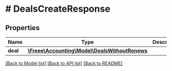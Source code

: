 # # DealsCreateResponse

## Properties

Name | Type | Description | Notes
------------ | ------------- | ------------- | -------------
**deal** | [**\Freee\Accounting\Model\DealsWithoutRenews**](DealsWithoutRenews.md) |  | 

[[Back to Model list]](../../README.md#documentation-for-models) [[Back to API list]](../../README.md#documentation-for-api-endpoints) [[Back to README]](../../README.md)



